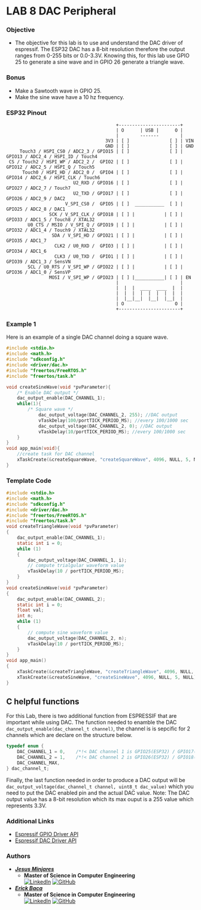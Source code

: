 # LAB 8 DAC Peripheral

### Objective
* The objective for this lab is to use and understand the DAC driver of espressif. The ESP32 DAC has a 8-bit resolution therefore the output ranges from 0-255 bits or 0.0-3.3V. Knowing this, for this lab use GPIO 25 to generate a sine wave and in GPIO 26 generate a triangle wave. 

### Bonus
* Make a Sawtooth wave in GPIO 25.
* Make the sine wave have a 10 hz frequency.

### ESP32 Pinout
~~~
                                         +-----------------------+
                                         | O      | USB |      O |
                                         |        -------        |
                                     3V3 | [ ]               [ ] | VIN
                                     GND | [ ]               [ ] | GND
     Touch3 / HSPI_CS0 / ADC2_3 / GPIO15 | [ ]               [ ] | GPIO13 / ADC2_4 / HSPI_ID / Touch4
 CS / Touch2 / HSPI_WP / ADC2_2 /  GPIO2 | [ ]               [ ] | GPIO12 / ADC2_5 / HSPI_Q / Touch5
      Touch0 / HSPI_HD / ADC2_0 /  GPIO4 | [ ]               [ ] | GPIO14 / ADC2_6 / HSPI_CLK / Touch6
                         U2_RXD / GPIO16 | [ ]               [ ] | GPIO27 / ADC2_7 / Touch7
                         U2_TXD / GPIO17 | [ ]               [ ] | GPIO26 / ADC2_9 / DAC2
                      V_SPI_CS0 /  GPIO5 | [ ]  ___________  [ ] | GPIO25 / ADC2_8 / DAC1
                SCK / V_SPI_CLK / GPIO18 | [ ] |           | [ ] | GPIO33 / ADC1_5 / Touch8 / XTAL32
        U0_CTS / MSIO / V_SPI_Q / GPIO19 | [ ] |           | [ ] | GPIO32 / ADC1_4 / Touch9 / XTAL32
                 SDA / V_SPI_HD / GPIO21 | [ ] |           | [ ] | GPIO35 / ADC1_7 
                  CLK2 / U0_RXD /  GPIO3 | [ ] |           | [ ] | GPIO34 / ADC1_6 
                  CLK3 / U0_TXD /  GPIO1 | [ ] |           | [ ] | GPIO39 / ADC1_3 / SensVN 
        SCL / U0_RTS / V_SPI_WP / GPIO22 | [ ] |           | [ ] | GPIO36 / ADC1_0 / SensVP 
                MOSI / V_SPI_WP / GPIO23 | [ ] |___________| [ ] | EN 
                                         |                       |
                                         |  |  |  ____  ____  |  |
                                         |  |  |  |  |  |  |  |  |
                                         |  |__|__|  |__|  |__|  |
                                         | O                   O |
                                         +-----------------------+
~~~

### Example 1
Here is an example of a single DAC channel doing a square wave.
~~~c
#include <stdio.h>
#include <math.h>
#include "sdkconfig.h"
#include <driver/dac.h>
#include "freertos/FreeRTOS.h"
#include "freertos/task.h"

void createSineWave(void *pvParameter){
    /* Enable DAC output */
    dac_output_enable(DAC_CHANNEL_1);
    while(1){
        /* Square wave */
            dac_output_voltage(DAC_CHANNEL_2, 255); //DAC output
            vTaskDelay(100/portTICK_PERIOD_MS); //every 100/1000 sec
            dac_output_voltage(DAC_CHANNEL_2, 0); //DAC output
            vTaskDelay(10/portTICK_PERIOD_MS); //every 100/1000 sec
    }
}
void app_main(void){
    //create task for DAC channel
    xTaskCreate(&createSquareWave, "createSquareWave", 4096, NULL, 5, NULL);
}
~~~

### Template Code
~~~c
#include <stdio.h>
#include <math.h>
#include "sdkconfig.h"
#include <driver/dac.h>
#include "freertos/FreeRTOS.h"
#include "freertos/task.h"
void createTriangleWave(void *pvParameter)
{
    dac_output_enable(DAC_CHANNEL_1);
    static int i = 0;
    while (1)
    {
        dac_output_voltage(DAC_CHANNEL_1, i);
        // compute trialgular waveform value
        vTaskDelay(10 / portTICK_PERIOD_MS);
    }
}
void createSineWave(void *pvParameter)
{
    dac_output_enable(DAC_CHANNEL_2);
    static int i = 0;
    float val;
    int n;
    while (1)
    {
        // compute sine waveform value
        dac_output_voltage(DAC_CHANNEL_2, n);
        vTaskDelay(10 / portTICK_PERIOD_MS);
    }
}
void app_main()
{
    xTaskCreate(&createTriangleWave, "createTriangleWave", 4096, NULL, 5, NULL);
    xTaskCreate(&createSineWave, "createSineWave", 4096, NULL, 5, NULL);
}
~~~

## C helpful functions
For this Lab, there is two additional function from ESPRESSIF that are important while using DAC. The function needed to enamble the DAC `dac_output_enable(dac_channel_t channel)`, the channel is is sepcific for 2 channels which are declare on the structure below.
~~~c
typedef enum {
    DAC_CHANNEL_1 = 0,    /*!< DAC channel 1 is GPIO25(ESP32) / GPIO17(ESP32S2) */
    DAC_CHANNEL_2 = 1,    /*!< DAC channel 2 is GPIO26(ESP32) / GPIO18(ESP32S2) */
    DAC_CHANNEL_MAX,
} dac_channel_t;
~~~
Finally, the last function needed in order to produce a DAC output will be `dac_output_voltage(dac_channel_t channel, uint8_t dac_value)` which you need to put the DAC enabled pin and the actual DAC value. Note: The DAC output value has a 8-bit resolution which its max ouput is a 255 value which represents 3.3V.

### Additional Links
* [Espressif GPIO Driver API](https://docs.espressif.com/projects/esp-idf/en/latest/esp32/api-reference/peripherals/gpio.html#)
* [Espressif DAC Driver API](https://docs.espressif.com/projects/esp-idf/en/latest/esp32/api-reference/peripherals/dac.html)

### Authors
* [***Jesus Minjares***](https://github.com/jminjares4)
  * **Master of Science in Computer Engineering** <br>
    [![LinkedIn](https://img.shields.io/badge/LinkedIn-0077B5?style=for-the-badge&logo=linkedin&logoColor=white&style=flat)](https://www.linkedin.com/in/jesusminjares/) [![GitHub](https://img.shields.io/badge/GitHub-100000?style=for-the-badge&logo=github&logoColor=white&style=flat)](https://github.com/jminjares4)
* [***Erick Baca***](https://github.com/eabaca2419)
  * **Master of Science in Computer Engineering** <br>
    [![LinkedIn](https://img.shields.io/badge/LinkedIn-0077B5?style=for-the-badge&logo=linkedin&logoColor=white&style=flat)](https://www.linkedin.com/in/erick-baca-484bbb215/) [![GitHub](https://img.shields.io/badge/GitHub-100000?style=for-the-badge&logo=github&logoColor=white&style=flat)](https://github.com/eabaca2419)

